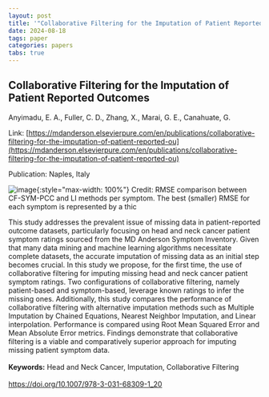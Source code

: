 ```yaml
---
layout: post
title: '"Collaborative Filtering for the Imputation of Patient Reported Outcomes"'
date: 2024-08-18
tags: paper
categories: papers
tabs: true
---
```


## Collaborative Filtering for the Imputation of Patient Reported Outcomes
Anyimadu, E. A., Fuller, C. D., Zhang, X., Marai, G. E., Canahuate, G.

Link: [https://mdanderson.elsevierpure.com/en/publications/collaborative-filtering-for-the-imputation-of-patient-reported-ou](https://mdanderson.elsevierpure.com/en/publications/collaborative-filtering-for-the-imputation-of-patient-reported-ou)

Publication: Naples, Italy


![image](https://www.evl.uic.edu/output/originals/collaborativefiltering.png-srcw.jpg){:style="max-width: 100%"}
Credit: RMSE comparison between CF-SYM-PCC and LI methods per symptom. The best (smaller) RMSE for each symptom is represented by a thic

This study addresses the prevalent issue of missing data in patient-reported outcome datasets, particularly focusing on head and neck cancer patient symptom ratings sourced from the MD Anderson Symptom Inventory. Given that many data mining and machine learning algorithms necessitate complete datasets, the accurate imputation of missing data as an initial step becomes crucial. In this study we propose, for the first time, the use of collaborative filtering for imputing missing head and neck cancer patient symptom ratings. Two configurations of collaborative filtering, namely patient-based and symptom-based, leverage known ratings to infer the missing ones. Additionally, this study compares the performance of collaborative filtering with alternative imputation methods such as Multiple Imputation by Chained Equations, Nearest Neighbor Imputation, and Linear interpolation. Performance is compared using Root Mean Squared Error and Mean Absolute Error metrics. Findings demonstrate that collaborative filtering is a viable and comparatively superior approach for imputing missing patient symptom data.<br><br>
<strong>Keywords:</strong> Head and Neck Cancer, Imputation, Collaborative Filtering<br><br>
<a href="https://doi.org/10.1007/978-3-031-68309-1_20">https://doi.org/10.1007/978-3-031-68309-1_20</a>